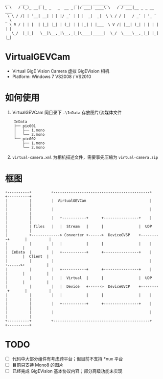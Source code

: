```
__     ___      _               _  ____ _______     ______
\ \   / (_)_ __| |_ _   _  __ _| |/ ___| ____\ \   / / ___|__ _ _ __ ___
 \ \ / /| | '__| __| | | |/ _` | | |  _|  _|  \ \ / / |   / _` | '_ ` _ \
  \ V / | | |  | |_| |_| | (_| | | |_| | |___  \ V /| |__| (_| | | | | | |
   \_/  |_|_|   \__|\__,_|\__,_|_|\____|_____|  \_/  \____\__,_|_| |_| |_|
```

# VirtualGEVCam

- Virtual GigE Vision Camera 虚拟 GigEVision 相机
- Platform: Windows 7 VS2008 / VS2010

# 如何使用

1. VirtualGEVCam 同目录下 `.\InData` 存放图片/流媒体文件
```
    InData
    ├── pic001
    │   ├── 1.mono
    │   └── 2.mono
    └── pic002
        ├── 1.mono
        └── 2.mono
```

2. `virtual-camera.xml` 为相机描述文件，需要事先压缩为 `virtual-camera.zip`

# 框图

```
+----------+         +--------------------------------------------+            +----------+
|          |         |  VirtualGEVCam                             |            |          |
|          |         |                                            |            |          |
|          |         |   +-----------+      +----------------+    |            |          |
|          | files   |   |  Stream   |      |                |  UDP            |          |
|          +-------------> Converter +------>  DeviceGVSP    +---------+       |          |
|          |         |   |           |      |                |    |    |       |          |
|  InData  |         |   +-----------+      +----------------+    |    |       |  Client  |
|          |         |                                            |    +------>+          |
|          |         |   +-----------+      +----------------+    |    |       |          |
|          |         |   |  Virtual  |      |                |  UDP    |       |          |
|          |         |   |  Device   +------>  DeviceGVCP    +---------+       |          |
|          |         |   |           |      |                |    |            |          |
|          |         |   +-----------+      +----------------+    |            |          |
|          |         |                                            |            |          |
+----------+         +--------------------------------------------+            +----------+
```

# TODO

- [ ] 代码中大部分组件有考虑跨平台；但目前不支持 *nux 平台
- [ ] 目前只支持 Mono8 的图片
- [ ] 已经完成 GigEVision 基本协议内容；部分高级功能未实现
